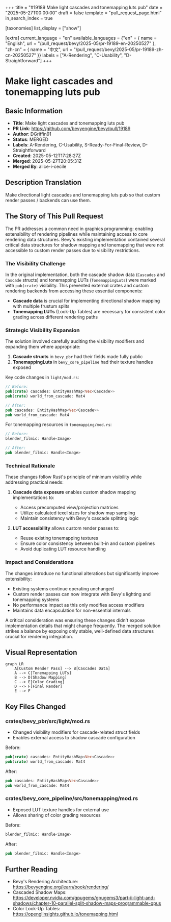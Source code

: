 +++
title = "#19189 Make light cascades and tonemapping luts pub"
date = "2025-05-27T00:00:00"
draft = false
template = "pull_request_page.html"
in_search_index = true

[taxonomies]
list_display = ["show"]

[extra]
current_language = "en"
available_languages = {"en" = { name = "English", url = "/pull_request/bevy/2025-05/pr-19189-en-20250527" }, "zh-cn" = { name = "中文", url = "/pull_request/bevy/2025-05/pr-19189-zh-cn-20250527" }}
labels = ["A-Rendering", "C-Usability", "D-Straightforward"]
+++

# Make light cascades and tonemapping luts pub

## Basic Information
- **Title**: Make light cascades and tonemapping luts pub
- **PR Link**: https://github.com/bevyengine/bevy/pull/19189
- **Author**: DGriffin91
- **Status**: MERGED
- **Labels**: A-Rendering, C-Usability, S-Ready-For-Final-Review, D-Straightforward
- **Created**: 2025-05-12T17:28:27Z
- **Merged**: 2025-05-27T20:05:31Z
- **Merged By**: alice-i-cecile

## Description Translation
Make directional light cascades and tonemapping luts pub so that custom render passes / backends can use them.

## The Story of This Pull Request

The PR addresses a common need in graphics programming: enabling extensibility of rendering pipelines while maintaining access to core rendering data structures. Bevy's existing implementation contained several critical data structures for shadow mapping and tonemapping that were not accessible to custom render passes due to visibility restrictions.

### The Visibility Challenge
In the original implementation, both the cascade shadow data (`Cascades` and `Cascade` structs) and tonemapping LUTs (`TonemappingLuts`) were marked with `pub(crate)` visibility. This prevented external crates and custom rendering backends from accessing these essential components:
- **Cascade data** is crucial for implementing directional shadow mapping with multiple frustum splits
- **Tonemapping LUTs** (Look-Up Tables) are necessary for consistent color grading across different rendering paths

### Strategic Visibility Expansion
The solution involved carefully auditing the visibility modifiers and expanding them where appropriate:
1. **Cascade structs** in `bevy_pbr` had their fields made fully public
2. **TonemappingLuts** in `bevy_core_pipeline` had their texture handles exposed

Key code changes in `light/mod.rs`:
```rust
// Before:
pub(crate) cascades: EntityHashMap<Vec<Cascade>>
pub(crate) world_from_cascade: Mat4

// After: 
pub cascades: EntityHashMap<Vec<Cascade>>
pub world_from_cascade: Mat4
```

For tonemapping resources in `tonemapping/mod.rs`:
```rust
// Before:
blender_filmic: Handle<Image>

// After:
pub blender_filmic: Handle<Image>
```

### Technical Rationale
These changes follow Rust's principle of minimum visibility while addressing practical needs:
1. **Cascade data exposure** enables custom shadow mapping implementations to:
   - Access precomputed view/projection matrices
   - Utilize calculated texel sizes for shadow map sampling
   - Maintain consistency with Bevy's cascade splitting logic

2. **LUT accessibility** allows custom render passes to:
   - Reuse existing tonemapping textures
   - Ensure color consistency between built-in and custom pipelines
   - Avoid duplicating LUT resource handling

### Impact and Considerations
The changes introduce no functional alterations but significantly improve extensibility:
- Existing systems continue operating unchanged
- Custom render passes can now integrate with Bevy's lighting and tonemapping systems
- No performance impact as this only modifies access modifiers
- Maintains data encapsulation for non-essential internals

A critical consideration was ensuring these changes didn't expose implementation details that might change frequently. The merged solution strikes a balance by exposing only stable, well-defined data structures crucial for rendering integration.

## Visual Representation

```mermaid
graph LR
    A[Custom Render Pass] --> B[Cascades Data]
    A --> C[Tonemapping LUTs]
    B --> D[Shadow Mapping]
    C --> E[Color Grading]
    D --> F[Final Render]
    E --> F
```

## Key Files Changed

### crates/bevy_pbr/src/light/mod.rs
- Changed visibility modifiers for cascade-related struct fields
- Enables external access to shadow cascade configuration

Before:
```rust
pub(crate) cascades: EntityHashMap<Vec<Cascade>>
pub(crate) world_from_cascade: Mat4
```

After:
```rust
pub cascades: EntityHashMap<Vec<Cascade>>
pub world_from_cascade: Mat4
```

### crates/bevy_core_pipeline/src/tonemapping/mod.rs
- Exposed LUT texture handles for external use
- Allows sharing of color grading resources

Before:
```rust
blender_filmic: Handle<Image>
```

After:
```rust
pub blender_filmic: Handle<Image>
```

## Further Reading
- Bevy's Rendering Architecture: https://bevyengine.org/learn/book/rendering/
- Cascaded Shadow Maps: https://developer.nvidia.com/gpugems/gpugems3/part-ii-light-and-shadows/chapter-10-parallel-split-shadow-maps-programmable-gpus
- Color Look-Up Tables: https://openglinsights.github.io/tonemapping.html